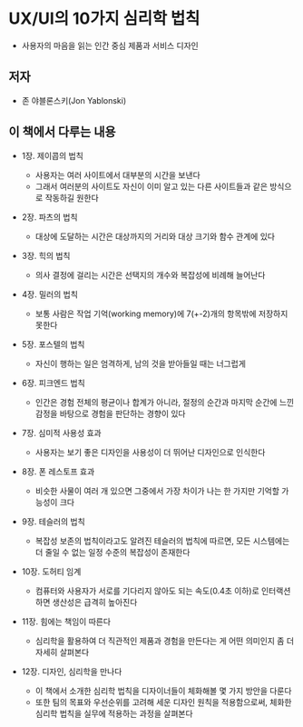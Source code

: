 # UX/UI의 10가지 심리학 법칙

- 사용자의 마음을 읽는 인간 중심 제품과 서비스 디자인

## 저자

- 존 야블론스키(Jon Yablonski)

## 이 책에서 다루는 내용

- 1장. 제이콥의 법칙

  - 사용자는 여러 사이트에서 대부분의 시간을 보낸다
  - 그래서 여러분의 사이트도 자신이 이미 알고 있는 다른 사이트들과 같은 방식으로 작동하길 원한다

- 2장. 파츠의 법칙

  - 대상에 도달하는 시간은 대상까지의 거리와 대상 크기와 함수 관계에 있다

- 3장. 힉의 법칙

  - 의사 결정에 걸리는 시간은 선택지의 개수와 복잡성에 비례해 늘어난다

- 4장. 밀러의 법칙

  - 보통 사람은 작업 기억(working memory)에 7(+-2)개의 항목밖에 저장하지 못한다

- 5장. 포스텔의 법칙

  - 자신이 행하는 일은 엄격하게, 남의 것을 받아들일 때는 너그럽게

- 6장. 피크엔드 법칙

  - 인간은 경험 전체의 평균이나 합계가 아니라, 절정의 순간과 마지막 순간에 느낀 감정을 바탕으로 경험을 판단하는 경향이 있다

- 7장. 심미적 사용성 효과

  - 사용자는 보기 좋은 디자인을 사용성이 더 뛰어난 디자인으로 인식한다

- 8장. 폰 레스토프 효과

  - 비슷한 사물이 여러 개 있으면 그중에서 가장 차이가 나는 한 가지만 기억할 가능성이 크다

- 9장. 테슬러의 법칙

  - 복잡성 보존의 법칙이라고도 알려진 테슬러의 법칙에 따르면, 모든 시스템에는 더 줄일 수 없는 일정 수준의 복잡성이 존재한다

- 10장. 도허티 임계

  - 컴퓨터와 사용자가 서로를 기다리지 않아도 되는 속도(0.4초 이하)로 인터랙션하면 생산성은 급격히 높아진다

- 11장. 힘에는 책임이 따른다

  - 심리학을 활용하여 더 직관적인 제품과 경험을 만든다는 게 어떤 의미인지 좀 더 자세히 살펴본다

- 12장. 디자인, 심리학을 만나다
  - 이 책에서 소개한 심리학 법칙을 디자이너들이 체화해볼 몇 가지 방안을 다룬다
  - 또한 팀의 목표와 우선순위를 고려해 세운 디자인 원칙을 적용함으로써, 체화한 심리학 법칙을 실무에 적용하는 과정을 살펴본다

